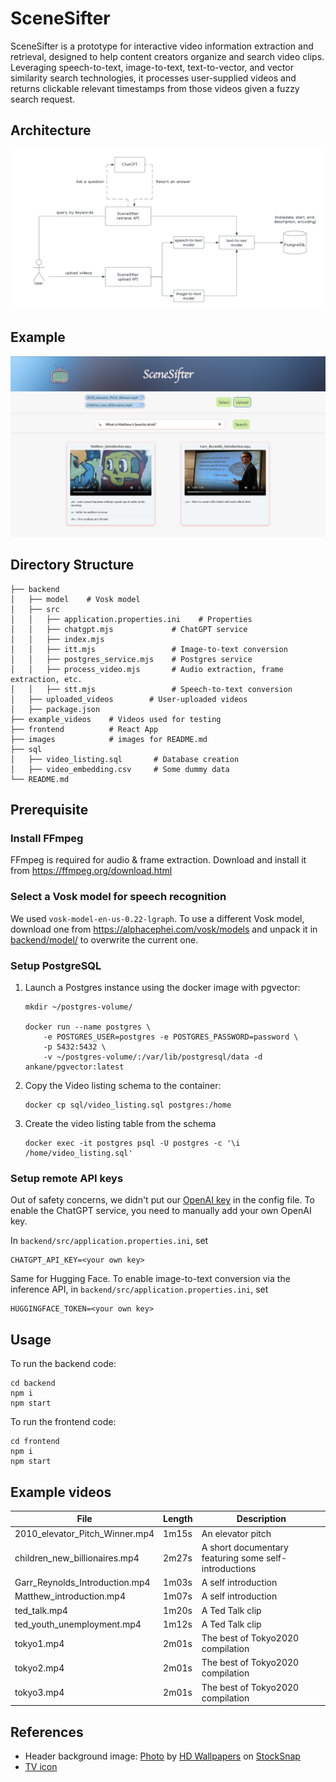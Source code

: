 # SceneSifter
SceneSifter is a prototype for interactive video information extraction and retrieval, designed to help content creators organize and search video clips. Leveraging speech-to-text, image-to-text, text-to-vector, and vector similarity search technologies, it processes user-supplied videos and returns clickable relevant timestamps from those videos given a fuzzy search request. 

## Architecture
![overall workflow](/images/overall_workflow.png)

## Example
![front end](/images/frontend.png)

## Directory Structure
```
├── backend
│   ├── model    # Vosk model
│   ├── src
│   │   ├── application.properties.ini    # Properties
│   │   ├── chatgpt.mjs             # ChatGPT service
│   │   ├── index.mjs    
│   │   ├── itt.mjs                 # Image-to-text conversion
│   │   ├── postgres_service.mjs    # Postgres service
│   │   ├── process_video.mjs       # Audio extraction, frame extraction, etc.
│   │   ├── stt.mjs                 # Speech-to-text conversion
│   ├── uploaded_videos        # User-uploaded videos
│   ├── package.json
├── example_videos    # Videos used for testing
├── frontend          # React App
├── images            # images for README.md
├── sql
│   ├── video_listing.sql       # Database creation
│   ├── video_embedding.csv     # Some dummy data
└── README.md
```

## Prerequisite
### Install FFmpeg
FFmpeg is required for audio & frame extraction. Download and install it from https://ffmpeg.org/download.html


### Select a Vosk model for speech recognition
We used `vosk-model-en-us-0.22-lgraph`. To use a different Vosk model, download one from https://alphacephei.com/vosk/models and unpack it in [backend/model/](backend/model/) to overwrite the current one.


### Setup PostgreSQL
1. Launch a Postgres instance using the docker image with pgvector:
    ```
    mkdir ~/postgres-volume/

    docker run --name postgres \
        -e POSTGRES_USER=postgres -e POSTGRES_PASSWORD=password \
        -p 5432:5432 \
        -v ~/postgres-volume/:/var/lib/postgresql/data -d ankane/pgvector:latest
    ```

2. Copy the Video listing schema to the container:
    ```
    docker cp sql/video_listing.sql postgres:/home
    ```

3. Create the video listing table from the schema
    ```
    docker exec -it postgres psql -U postgres -c '\i /home/video_listing.sql'
    ```

### Setup remote API keys

Out of safety concerns, we didn't put our [OpenAI key](https://platform.openai.com/) in the config file. To enable the ChatGPT service, you need to manually add your own OpenAI key.

In `backend/src/application.properties.ini`, set
``` 
CHATGPT_API_KEY=<your own key>
```

Same for Hugging Face. To enable image-to-text conversion via the inference API, in `backend/src/application.properties.ini`, set
```
HUGGINGFACE_TOKEN=<your own key>
```


## Usage
To run the backend code:
```
cd backend
npm i
npm start
```

To run the frontend code:
```
cd frontend
npm i
npm start
```

## Example videos
| File  | Length | Description | 
| ------------- | ------------- | ----------- |
| 2010_elevator_Pitch_Winner.mp4|  1m15s | An elevator pitch |
| children_new_billionaires.mp4  | 2m27s  | A short documentary featuring some self-introductions |
| Garr_Reynolds_Introduction.mp4 | 1m03s | A self introduction |
| Matthew_introduction.mp4 | 1m07s | A self introduction |
| ted_talk.mp4 | 1m20s | A Ted Talk clip |
| ted_youth_unemployment.mp4 | 1m12s | A Ted Talk clip |
| tokyo1.mp4 | 2m01s | The best of Tokyo2020 compilation |
| tokyo2.mp4 | 2m01s | The best of Tokyo2020 compilation |
| tokyo3.mp4 | 2m01s | The best of Tokyo2020 compilation |


## References
* Header background image: <a href="https://stocksnap.io/photo/colorful-bokeh-FSOBBNPKKZ">Photo</a> by <a href="https://stocksnap.io/author/hdwallpapers">HD Wallpapers</a> on <a href="https://stocksnap.io">StockSnap</a>
* [TV icon](https://pixabay.com/illustrations/tv-ancient-appliance-retro-screen-7794355/)
